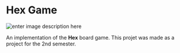 ﻿# Hex Game

![enter image description here](https://raw.githubusercontent.com/Meshredded/robusta/vs-tasks-swing-terminal/img/upec.png)

An implementation of the **Hex** board game. This projet was made as a project for the 2nd semester.
